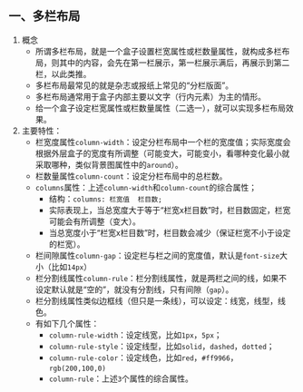 ## 一、多栏布局

1. 概念
   - 所谓多栏布局，就是一个盒子设置栏宽属性或栏数量属性，就构成多栏布局，则其中的内容，会先在第一栏展示，第一栏展示满后，再展示到第二栏，以此类推。
   - 多栏布局最常见的就是杂志或报纸上常见的“分栏版面”。
   - 多栏布局通常用于盒子内部主要以文字（行内元素）为主的情形。
   - 给一个盒子设定栏宽属性或栏数量属性（二选一），就可以实现多栏布局效果。
2. 主要特性：
   - 栏宽度属性`column-width`：设定分栏布局中一个栏的宽度值；实际宽度会根据外层盒子的宽度有所调整（可能变大，可能变小，看哪种变化最小就采取哪种，类似背景图属性中的`around`）。
   - 栏数量属性`column-count`：设定分栏布局中的总栏数。
   - `columns`属性：上述`column-width`和`column-count`的综合属性；
     - 结构：`columns: 栏宽值  栏目数;`
     - 实际表现上，当总宽度大于等于“栏宽x栏目数”时，栏目数固定，栏宽可能会有所调整（变大）。
     - 当总宽度小于“栏宽x栏目数”时，栏目数会减少（保证栏宽不小于设定的栏宽）。
   - 栏间隙属性`column-gap`：设定栏与栏之间的宽度值，默认是`font-size`大小（比如`14px`）
   - 栏分割线属性`column-rule`：栏分割线属性，就是两栏之间的线，如果不设定默认就是“空的”，就没有分割线，只有间隙（`gap`）。
   - 栏分割线属性类似边框线（但只是一条线），可以设定：线宽，线型，线色。
   - 有如下几个属性：
     - `column-rule-width`：设定线宽，比如`1px`，`5px`；
     - `column-rule-style`：设定线型，比如`solid`，`dashed`，`dotted`；
     - `column-rule-color`：设定线色，比如`red`，`#ff9966`，`rgb(200,100,0)`
     - `column-rule`：上述`3`个属性的综合属性。

## 